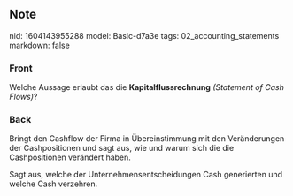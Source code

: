 ## Note
nid: 1604143955288
model: Basic-d7a3e
tags: 02_accounting_statements
markdown: false

### Front
<p>Welche Aussage erlaubt das die <b>Kapitalflussrechnung</b>
<i>(Statement of Cash Flows)</i>?

### Back
<p>Bringt den Cashflow der Firma in Übereinstimmung mit den
Veränderungen der Cashpositionen und sagt aus, wie und warum sich
die die Cashpositionen verändert haben.
<p>Sagt aus, welche der Unternehmensentscheidungen Cash generierten
und welche Cash verzehren.
